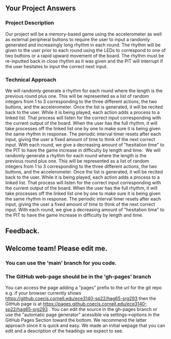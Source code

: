 ## Your Project Answers

### Project Description

Our project will be a memory-based game using the accelerometer as well as external peripheral buttons to require the user to input a randomly generated and increasingly long rhythm in each round. The rhythm will be given to the user prior to each round using the LEDs to correspond to one of two buttons or a rapid upward movement of the board. The rhythm must be re-inputted back in close rhythm as it was given and the PIT will interrupt if the user hesitates to input the correct next input. 
### Technical Approach

We will randomly generate a rhythm for each round where the length is the previous round plus one. This will be represented as a list of random integers from 1 to 3 corresponding to the three different actions, the two buttons, and the accelerometer. Once the list is generated, it will be recited back to the user. While it is being played, each action adds a process to a linked list. That process will listen for the correct input corresponding with the current output of the board. When the user has the full rhythm, it will take processes off the linked list one by one to make sure it is being given the same rhythm in response. The periodic interval timer resets after each input, giving the user a fixed amount of time to think of the next correct input. With each round, we give a decreasing amount of "hesitation time" to the PIT to have the game increase in difficulty by length and time. 
We will randomly generate a rhythm for each round where the length is the previous round plus one. This will be represented as a list of random integers from 1 to 3 corresponding to the three different actions, the two buttons, and the accelerometer. Once the list is generated, it will be recited back to the user. While it is being played, each action adds a process to a linked list. That process will listen for the correct input corresponding with the current output of the board. When the user has the full rhythm, it will take processes off the linked list one by one to make sure it is being given the same rhythm in response. The periodic interval timer resets after each input, giving the user a fixed amount of time to think of the next correct input. With each round, we give a decreasing amount of "hesitation time" to the PIT to have the game increase in difficulty by length and time. 

## Feedback.

## Welcome team! Please edit me.
### You can use the 'main' branch for you code.
### The GitHub web-page should be in the 'gh-pages' branch
You can access the page adding a "pages" prefix to the url for the git repo e.g. if your browser currently shows https://github.coecis.cornell.edu/ece3140-sp22/hag65-srg293 then the GitHub page is at https://pages.github.coecis.cornell.edu/ece3140-sp22/hag65-srg293 . You can edit the source in the gh-pages branch or use the "automatic page generator" acessible via settings->options in the GitHub Pages Section toward the bottom. We recommend the latter approach since it is quick and easy. We made an initial wepage that you can edit and a description of the headings we expect to see.